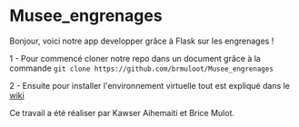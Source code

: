 # Musee_engrenages

Bonjour, voici notre app developper grâce à Flask sur les engrenages !

1 - Pour commencé cloner notre repo dans un document grâce à la commande `git clone https://github.com/brmuloot/Musee_engrenages`

2 - Ensuite pour installer l'environnement virtuelle tout est expliqué dans le [wiki](https://github.com/brmuloot/Musee_engrenages/wiki)

Ce travail a été réaliser par Kawser Aihemaiti et Brice Mulot.
